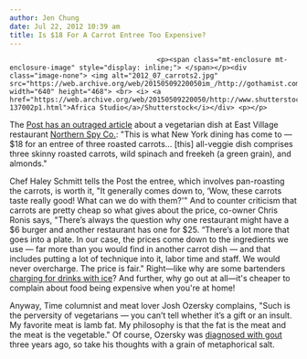 ```yaml
---
author: Jen Chung
date: Jul 22, 2012 10:39 am
title: Is $18 For A Carrot Entree Too Expensive?
---
```


	
										<p><span class="mt-enclosure mt-enclosure-image" style="display: inline;"> </span></p><div class="image-none"> <img alt="2012_07_carrots2.jpg" src="https://web.archive.org/web/20150509220050im_/http://gothamist.com/attachments/jen/2012_07_carrots2.jpg" width="640" height="468"> <br> <i> <a href="https://web.archive.org/web/20150509220050/http://www.shutterstock.com/gallery-137002p1.html">Africa Studio</a>/Shutterstock</i></div> <p></p>

<p>The <a href="https://web.archive.org/web/20150509220050/http://www.nypost.com/p/news/local/manhattan/carrot_gold_BY6pFQ8VO6pmrEUtAcVsPP">Post has an outraged article</a> about a vegetarian dish at East Village restaurant <a href="https://web.archive.org/web/20150509220050/http://www.northernspyfoodco.com/menus/dinner/">Northern Spy Co.</a>: &quot;This is what New York dining has come to &#x2014; $18 for an entree of three roasted carrots... [this] all-veggie dish comprises three skinny roasted carrots, wild spinach and freekeh (a green grain), and almonds.&quot; </p>

<p>Chef Haley Schmitt tells the Post the entree, which involves pan-roasting the carrots, is worth it, &quot;It generally comes down to, &#x2018;Wow, these carrots taste really good! What can we do with them?&apos;&quot; And to counter criticism that carrots are pretty cheap so what gives about the price, co-owner Chris Ronis says, &quot;There&#x2019;s always the question why one restaurant might have a $6 burger and another restaurant has one for $25. &#x201C;There&#x2019;s a lot more that goes into a plate. In our case, the prices come down to the ingredients we use &#x2014; far more than you would find in another carrot dish &#x2014; and that includes putting a lot of technique into it, labor time and staff. We would never overcharge. The price is fair.&quot; Right&#x2014;like why are some bartenders <a href="https://web.archive.org/web/20150509220050/http://gothamist.com/2011/07/28/le_poisson_rouge_charges_3_extra_fo.php">charging for drinks with ice</a>? And further, why go out at all&#x2014;it&apos;s cheaper to complain about food being expensive when you&apos;re at home!</p>

<p>Anyway, Time columnist and meat lover Josh Ozersky complains, &quot;Such is the perversity of vegetarians &#x2014; you can&#x2019;t tell whether it&#x2019;s a gift or an insult. My favorite meat is lamb fat. My philosophy is that the fat is the meat and the meat is the vegetable.&quot;  Of course, Ozersky was <a href="https://web.archive.org/web/20150509220050/http://www.timeout.com/newyork/the-feed-blog/disturbing-but-true-josh-ozersky-gets-the-gout">diagnosed with gout</a> three years ago, so take his thoughts with a grain of metaphorical salt.  </p>					
										
									
				
